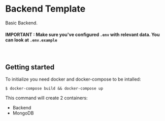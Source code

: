 # Backend Template

Basic Backend. 
#### IMPORTANT : Make sure you've configured `.env` with relevant data. You can look at `.env.example`
<br>

## Getting started 
To initialize you need docker and docker-compose to be intalled:
```shellsession
$ docker-compose build && docker-compose up
```

This command will create 2 containers: 
- Backend
- MongoDB
